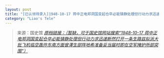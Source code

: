 ```yaml
---
layout: post
title: "[已认领待录入]1948-10-17 蒋中正电郑洞国变起仓卒必能镇静处理但行动力求迅速断然打开一条生路兹拟派大批飞机临空轰炸东南方面曾澤生部阵地希准备妥当届时即在空军掩护所部突围"
category: "Liao's Tele"
---
```



> 来源：国史馆 [*原档链接：（暂缺，可于国史馆网站搜索“1948-10-17 蒋中正电郑洞国变起仓卒必能镇静处理但行动力求迅速断然打开一条生路兹拟派大批飞机临空轰炸东南方面曾澤生部阵地希准备妥当届时即在空军掩护所部突围“）*]()
